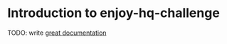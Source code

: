 # Introduction to enjoy-hq-challenge

TODO: write [great documentation](http://jacobian.org/writing/what-to-write/)
